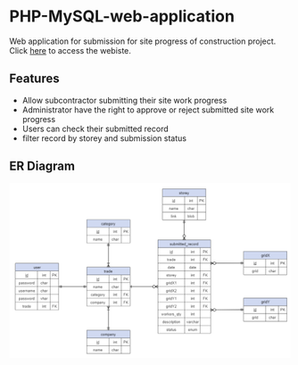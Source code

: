 # PHP-MySQL-web-application
Web application for submission for site progress of construction project. Click [here](http://www.eprogress.site) to access the webiste.

## Features
- Allow subcontractor submitting their site work progress 
- Administrator have the right to approve or reject submitted site work progress
- Users can check their submitted record
- filter record by storey and submission status

## ER Diagram
![DataBase Schema](schema.png)
